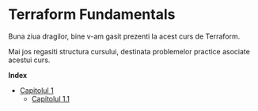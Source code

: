 # Terraform Fundamentals


Buna ziua dragilor, bine v-am gasit prezenti la acest curs de Terraform.

Mai jos regasiti structura cursului, destinata problemelor practice asociate acestui curs.

**Index**

<!-- TOC depthFrom:2 depthTo:6 withLinks:1 updateOnSave:1 orderedList:0 -->

- [Capitolul 1](Capitol1/capitol1.md)
    - [Capitolul 1.1](Capitol1/Capitol1.1/capitol1.1.md)
    

<!-- /TOC -->


